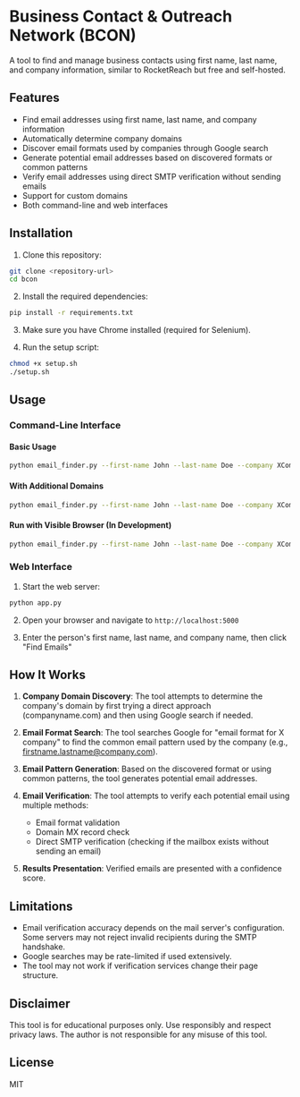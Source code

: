 # Business Contact & Outreach Network (BCON)

A tool to find and manage business contacts using first name, last name, and company information, similar to RocketReach but free and self-hosted.

## Features

- Find email addresses using first name, last name, and company information
- Automatically determine company domains
- Discover email formats used by companies through Google search
- Generate potential email addresses based on discovered formats or common patterns
- Verify email addresses using direct SMTP verification without sending emails
- Support for custom domains
- Both command-line and web interfaces

## Installation

1. Clone this repository:
```bash
git clone <repository-url>
cd bcon
```

2. Install the required dependencies:
```bash
pip install -r requirements.txt
```

3. Make sure you have Chrome installed (required for Selenium).

4. Run the setup script:
```bash
chmod +x setup.sh
./setup.sh
```

## Usage

### Command-Line Interface

#### Basic Usage

```bash
python email_finder.py --first-name John --last-name Doe --company XCompany
```

#### With Additional Domains

```bash
python email_finder.py --first-name John --last-name Doe --company XCompany --domains gmail.com otherdomain.com
```

#### Run with Visible Browser (In Development)

```bash
python email_finder.py --first-name John --last-name Doe --company XCompany --no-headless
```

### Web Interface

1. Start the web server:
```bash
python app.py
```

2. Open your browser and navigate to `http://localhost:5000`

3. Enter the person's first name, last name, and company name, then click "Find Emails"

## How It Works

1. **Company Domain Discovery**: The tool attempts to determine the company's domain by first trying a direct approach (companyname.com) and then using Google search if needed.

2. **Email Format Search**: The tool searches Google for "email format for X company" to find the common email pattern used by the company (e.g., firstname.lastname@company.com).

3. **Email Pattern Generation**: Based on the discovered format or using common patterns, the tool generates potential email addresses.

4. **Email Verification**: The tool attempts to verify each potential email using multiple methods:
   - Email format validation
   - Domain MX record check
   - Direct SMTP verification (checking if the mailbox exists without sending an email)

5. **Results Presentation**: Verified emails are presented with a confidence score.

## Limitations

- Email verification accuracy depends on the mail server's configuration. Some servers may not reject invalid recipients during the SMTP handshake.
- Google searches may be rate-limited if used extensively.
- The tool may not work if verification services change their page structure.

## Disclaimer

This tool is for educational purposes only. Use responsibly and respect privacy laws. The author is not responsible for any misuse of this tool.

## License

MIT
